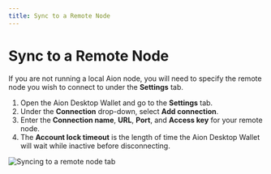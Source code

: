 ```yaml
---
title: Sync to a Remote Node
---
```


# Sync to a Remote Node

If you are not running a local Aion node, you will need to specify the remote node you wish to connect to under the **Settings** tab.

1. Open the Aion Desktop Wallet and go to the **Settings** tab.
2. Under the **Connection** drop-down, select **Add connection**.
3. Enter the **Connection name**, **URL**, **Port**, and **Access key** for your remote node.
4. The **Account lock timeout** is the length of time the Aion Desktop Wallet will wait while inactive before disconnecting.

![Syncing to a remote node tab](https://files.readme.io/a54d177-Screenshot_from_2018-09-14_09-57-29.png)